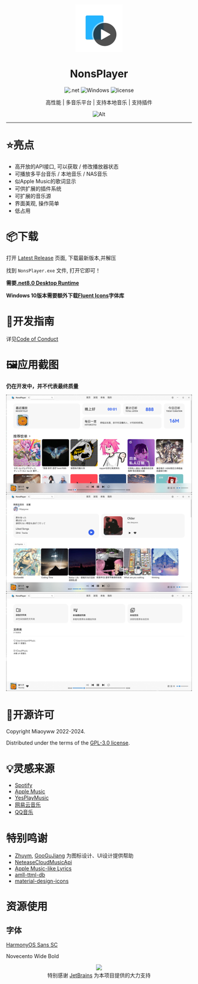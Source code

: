 <div align="center">
<!--![Alt](exp.png "exp")-->

<img src="NonsPlayer-Icon.png" alt="图标" Height="128" Width="128">

# NonsPlayer

![.net](https://img.shields.io/badge/C%23-.net8.0-orange)
![Windows](https://img.shields.io/badge/Windows-10%2B-orange)
![license](https://img.shields.io/github/license/Miaoyww/NonsPlayer)

高性能 | 多音乐平台 | 支持本地音乐 | 支持插件

![Alt](https://repobeats.axiom.co/api/embed/104248b2c1f2c27f8f5b29df5ab1ab2a4269ed96.svg "Repobeats analytics image")

***

</div>

# ⭐亮点

- 高开放的API接口, 可以获取 / 修改播放器状态
- 可播放多平台音乐 / 本地音乐 / NAS音乐
- 似Apple Music的歌词显示
- 可供扩展的插件系统
- 可扩展的音乐源
- 界面美观, 操作简单
- 低占用

# 📦️下载

打开 [Latest Release](https://github.com/Miaoywww/NeteaseCloudMusicControl/releases) 页面, 下载最新版本,并解压

找到 `NonsPlayer.exe` 文件, 打开它即可！

**需要[.net8.0 Desktop Runtime](https://dotnet.microsoft.com/zh-cn/download/dotnet/8.0)**

**Windows 10版本需要额外下载[Fluent Icons](https://learn.microsoft.com/zh-cn/windows/apps/design/downloads/#fonts)字体库**

# 🧭开发指南

详见[Code of Conduct](https://github.com/Miaoyww/NonsPlayer?tab=coc-ov-file)


# 🖼️应用截图
**仍在开发中，并不代表最终质量**

![Home](docs/home.png)
![MY](docs/my.png)
![Home](docs/local.png)

# 📜开源许可

Copyright Miaoyww 2022-2024.

Distributed under the terms of
the [GPL-3.0 license](https://github.com/Miaoywww/NeteaseCloudMusicControl/blob/master/LICENSE.txt).

# 💡灵感来源

- [Spotify](https://www.spotify.com/)
- [Apple Music](https://music.apple.com)
- [YesPlayMusic](https://github.com/qier222/YesPlayMusic)
- [网易云音乐](https://music.163.com/)
- [QQ音乐](https://y.qq.com/)

# 特别鸣谢

- [Zhuym](https://github.com/Zhuym07), [GooGuJiang](https://github.com/GooGuJiang) 为图标设计、UI设计提供帮助
- [NeteaseCloudMusicApi](https://github.com/Binaryify/NeteaseCloudMusicApi)
- [Apple Music-like Lyrics](https://github.com/Steve-xmh/applemusic-like-lyrics)
- [amll-ttml-db](https://github.com/Steve-xmh/amll-ttml-db)
- [material-design-icons](https://github.com/google/material-design-icons)

# 资源使用

## 字体
[HarmonyOS Sans SC](https://developer.huawei.com/consumer/cn/doc/design-guides-V1/font-0000001157868583-V1)

Novecento Wide Bold

<div align="center">
<image src="https://resources.jetbrains.com/storage/products/company/brand/logos/jb_beam.svg"></image>
<div>
特别感谢 <a href=https://jb.gg/OpenSourceSupport>JetBrains</a> 为本项目提供的大力支持
</div>
</div>
